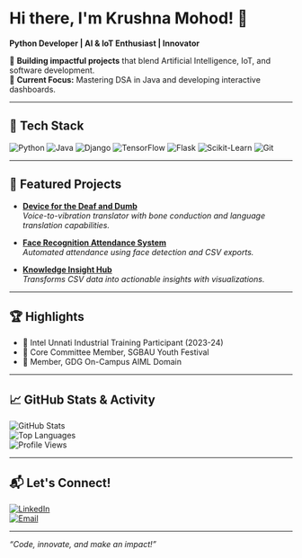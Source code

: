 # Hi there, I'm Krushna Mohod! 👋

**Python Developer | AI & IoT Enthusiast | Innovator**

🚀 **Building impactful projects** that blend Artificial Intelligence, IoT, and software development.  
🎯 **Current Focus:** Mastering DSA in Java and developing interactive dashboards.  

---

## 🔧 Tech Stack
![Python](https://img.shields.io/badge/Python-3776AB?style=flat&logo=python&logoColor=white)
![Java](https://img.shields.io/badge/Java-007396?style=flat&logo=java&logoColor=white)
![Django](https://img.shields.io/badge/Django-092E20?style=flat&logo=django&logoColor=white)
![TensorFlow](https://img.shields.io/badge/TensorFlow-FF6F00?style=flat&logo=tensorflow&logoColor=white)
![Flask](https://img.shields.io/badge/Flask-000000?style=flat&logo=flask&logoColor=white)
![Scikit-Learn](https://img.shields.io/badge/Scikit--Learn-F7931E?style=flat&logo=scikit-learn&logoColor=white)
![Git](https://img.shields.io/badge/Git-F05032?style=flat&logo=git&logoColor=white)

---

## 🌟 Featured Projects
- **[Device for the Deaf and Dumb](#)**  
  *Voice-to-vibration translator with bone conduction and language translation capabilities.*
  
- **[Face Recognition Attendance System](#)**  
  *Automated attendance using face detection and CSV exports.*

- **[Knowledge Insight Hub](#)**  
  *Transforms CSV data into actionable insights with visualizations.*

---

## 🏆 Highlights
- 📜 Intel Unnati Industrial Training Participant (2023-24)  
- 🎉 Core Committee Member, SGBAU Youth Festival  
- 🤝 Member, GDG On-Campus AIML Domain  

---

## 📈 GitHub Stats & Activity
![GitHub Stats](https://github-readme-stats.vercel.app/api?username=KrushnaMohod&show_icons=true&theme=tokyonight)  
![Top Languages](https://github-readme-stats.vercel.app/api/top-langs/?username=KrushnaMohod&layout=compact&theme=tokyonight)  
![Profile Views](https://komarev.com/ghpvc/?username=KrushnaMohod&color=brightgreen)

---

## 📬 Let's Connect!
[![LinkedIn](https://img.shields.io/badge/LinkedIn-0A66C2?style=flat&logo=linkedin&logoColor=white)](https://www.linkedin.com/in/krushna-mohod/)  
[![Email](https://img.shields.io/badge/Gmail-D14836?style=flat&logo=gmail&logoColor=white)](mailto:Krushnamohod47@gmail.com)

---

*“Code, innovate, and make an impact!”*

